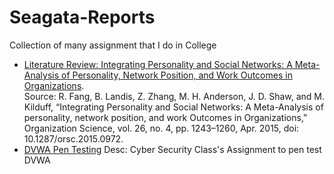 # Seagata-Reports
Collection of many assignment that I do in College
- [Literature Review: Integrating Personality and Social Networks: A Meta-Analysis of Personality, Network Position, and Work Outcomes in Organizations](https://github.com/Seagata0/Writing/blob/55c4d76ae488eb60c650716d2f8b621209a54cdf/Literature%20Review%20-%20Integrating%20Personality%20and%20Social%20Networks%20A%20Meta-Analysis%20of%20Personality%2C%20Network%20Position%2C%20and%20Work%20Outcomes%20in%20Organizations.pdf). <br>
Source: R. Fang, B. Landis, Z. Zhang, M. H. Anderson, J. D. Shaw, and M. Kilduff, “Integrating Personality and Social Networks: A Meta-Analysis of personality, network position, and work Outcomes in Organizations,” Organization Science, vol. 26, no. 4, pp. 1243–1260, Apr. 2015, doi: 10.1287/orsc.2015.0972.
- [DVWA Pen Testing](https://github.com/Seagata0/Writing/blob/b4ec47192a85291dea79cfaff9c0c13a1c94cc78/DVWA%20Pen%20Testing.pdf)
Desc: Cyber Security Class's Assignment to pen test DVWA
